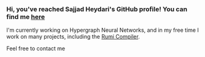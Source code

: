 ### Hi, you've reached Sajjad Heydari's GitHub profile! You can find me [here](https://twitter.com/Sajjad_en)

I'm currently working on Hypergraph Neural Networks, and in my free time I work on many projects, including the [Rumi Compiler](https://github.com/MCSH/rumi).

Feel free to contact me

<!--
**MCSH/MCSH** is a ✨ _special_ ✨ repository because its `README.md` (this file) appears on your GitHub profile.

Here are some ideas to get you started:

- 🔭 I’m currently working on ...
- 🌱 I’m currently learning ...
- 👯 I’m looking to collaborate on ...
- 🤔 I’m looking for help with ...
- 💬 Ask me about ...
- 📫 How to reach me: ...
- 😄 Pronouns: ...
- ⚡ Fun fact: ...
-->
